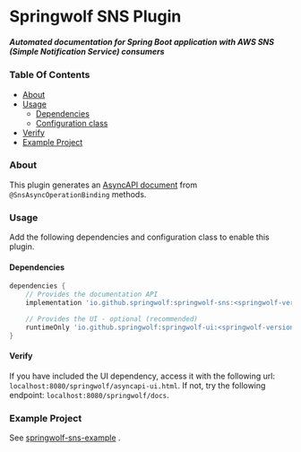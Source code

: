 # Springwolf SNS Plugin

##### Automated documentation for Spring Boot application with AWS SNS (Simple Notification Service) consumers

### Table Of Contents

- [About](#about)
- [Usage](#usage)
    - [Dependencies](#dependencies)
    - [Configuration class](#configuration-class)
- [Verify](#verify)
- [Example Project](#example-project)

### About

This plugin generates an [AsyncAPI document](https://www.asyncapi.com/) from `@SnsAsyncOperationBinding` methods.

### Usage

Add the following dependencies and configuration class to enable this plugin.

#### Dependencies

```groovy
dependencies {
    // Provides the documentation API    
    implementation 'io.github.springwolf:springwolf-sns:<springwolf-version>'

    // Provides the UI - optional (recommended)
    runtimeOnly 'io.github.springwolf:springwolf-ui:<springwolf-version>'
}
```

#### Verify

If you have included the UI dependency, access it with the following url: `localhost:8080/springwolf/asyncapi-ui.html`.
If not, try the following endpoint: `localhost:8080/springwolf/docs`.

### Example Project

See [springwolf-sns-example](https://github.com/springwolf/springwolf-core/tree/master/springwolf-examples/springwolf-sns-example)
.
